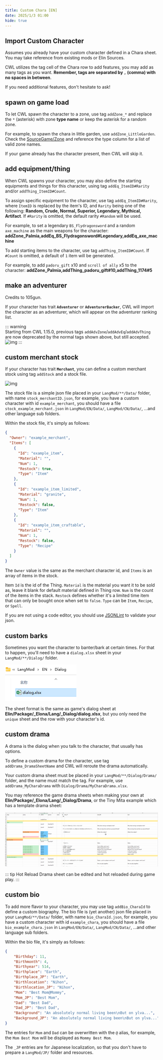 ```yaml
---
title: Custom Chara [EN]
date: 2025/1/3 01:00
hide: true
---
```


## Import Custom Character

Assumes you already have your custom character defined in a Chara sheet. You may take reference from existing mods or Elin Sources.
<LinkCard t="SourceChara" u="https://docs.google.com/spreadsheets/d/1CJqsXFF2FLlpPz710oCpNFYF4W_5yoVn" />

CWL utilizes the tag cell of the Chara row to add features, you may add as many tags as you want. **Remember, tags are separated by `,` (comma) with no spaces in between**. 

If you need additional features, don't hesitate to ask!

## spawn on game load

To let CWL spawn the character to a zone, use tag `addZone_*` and replace the `*` (asterisk) with zone **type name** or keep the asterisk for a random zone. 

For example, to spawn the chara in little garden, use `addZone_LittleGarden`. Check the [SourceGame/Zone](https://docs.google.com/spreadsheets/d/16-LkHtVqjuN9U0rripjBn-nYwyqqSGg_) and reference the type column for a list of valid zone names.

If your game already has the character present, then CWL will skip it.

## add equipment/thing

When CWL spawns your character, you may also define the starting equipments and things for this character, using tag `addEq_ItemID#Rarity` and/or `addThing_ItemID#Count`.

To assign specific equipment to the character, use tag `addEq_ItemID#Rarity`, where `ItemID` is replaced by the item's ID, and `Rarity` being one of the following: **Random, Crude, Normal, Superior, Legendary, Mythical, Artifact**. If `#Rarity` is omitted, the default rarity `#Random` will be used. 

For example, to set a legendary `BS_Flydragonsword` and a random `axe_machine` as the main weapons for the character:
**addZone_Palmia,addEq_BS_Flydragonsword#Legendary,addEq_axe_machine**

To add starting items to the character, use tag `addThing_ItemID#Count`. If `#Count` is omitted, a default of `1` item will be generated. 

For example, to add `padoru_gift` x10 and `scroll of ally` x5 to the character:
**addZone_Palmia,addThing_padoru_gift#10,addThing_1174#5**

## make an adventurer

Credits to 105gun.

If your character has trait **`Adventurer`** or **`AdventurerBacker`**, CWL will import the character as an adventurer, which will appear on the adventurer ranking list.

::: warning  
Starting from CWL 1.15.0, previous tags `addAdvZone`/`addAdvEq`/`addAdvThing` are now deprecated by the normal tags shown above, but still accepted.  
![img](https://i.postimg.cc/SN93258B/image.png)
:::

## custom merchant stock

If your character has trait **`Merchant`**, you can define a custom merchant stock using tag `addStock` and a stock file.

![img](https://i.postimg.cc/59gzM54K/image.png)

The stock file is a simple json file placed in your `LangMod/**/Data/` folder, with name `stock_merchantID.json`, for example, you have a custom character with id `example_merchant`, you should have a file `stock_example_merchant.json` in `LangMod/EN/Data/`, `LangMod/CN/Data/`, ...and other language sub folders.

Within the stock file, it's simply as follows:
```json
{
  "Owner": "example_merchant",
  "Items": [
    {
      "Id": "example_item",
      "Material": "",
      "Num": 1,
      "Restock": true,
      "Type": "Item"
    },
    {
      "Id": "example_item_limited",
      "Material": "granite",
      "Num": 1,
      "Restock": false,
      "Type": "Item"
    },
    {
      "Id": "example_item_craftable",
      "Material": "",
      "Num": 1,
      "Restock": false,
      "Type": "Recipe"
    }
  ]
}
```

The `Owner` value is the same as the merchant character id, and `Items` is an array of items in the stock. 

Item `Id` is the id of the Thing. `Material` is the material you want it to be sold as, leave it blank for default material defined in Thing row. `Num` is the count of the items in the stack. `Restock` defines whether it's a limited time item that can only be bought once when set to `false`. `Type` can be `Item`, `Recipe`, or `Spell`.

If you are not using a code editor, you should use [JSONLint](https://jsonlint.com/) to validate your json.

## custom barks

Sometimes you want the character to banter/bark at certain times. For that to happen, you'll need to have a `dialog.xlsx` sheet in your `LangMod/**/Dialog/` folder.

![img](./assets/dialog.png)

The sheet format is the same as game's dialog sheet at **Elin/Package/_Elona/Lang/_Dialog/dialog.xlsx**, but you only need the `unique` sheet and the row with your character's id.

## custom drama

A drama is the dialog when you talk to the character, that usually has options. 

To define a custom drama for the character, use tag `addDrama_DramaSheetName` and CWL will reroute the drama automatically.

Your custom drama sheet must be placed in your `LangMod/**/Dialog/Drama/` folder, and the name must match the tag. For example, use `addDrama_MyCharaDrama` with `Dialog/Drama/MyCharaDrama.xlsx`.

You may reference the game drama sheets when making your own at **Elin/Package/_Elona/Lang/_Dialog/Drama**, or the Tiny Mita example which has a template drama sheet:
<LinkCard t="CWL Example: Tiny Mita" u="https://steamcommunity.com/sharedfiles/filedetails/?id=3396774199" />

![img](./assets/drama.png)

::: tip Hot Reload
Drama sheet can be edited and hot reloaded during game play.
:::

## custom bio

To add more flavor to your character, you may use tag `addBio_CharaId` to define a custom biography. The bio file is (yet another) json file placed in your `LangMod/**/Data/` folder, with name `bio_CharaId.json`, for example, you have a custom character with id `example_chara`, you should have a file `bio_example_chara.json` in `LangMod/EN/Data/`, `LangMod/CN/Data/`, ...and other language sub folders.

Within the bio file, it's simply as follows:
```json
{
    "Birthday": 11,
    "Birthmonth": 4,
    "Birthyear": 514,
    "Birthplace": "Earth",
    "Birthplace_JP": "Earth",
    "Birthlocation": "Nihon",
    "Birthlocation_JP": "Nihon",
    "Mom": "Best Mom@Mommy",
    "Mom_JP": "Best Mom",
    "Dad": "Best Dad",
    "Dad_JP": "Best Dad",
    "Background": "An absolutely normal living been\nBut on ylva...",
    "Background_JP": "An absolutely normal living been\nBut on ylva..."
}
```

The entries for `Mom` and `Dad` can be overwritten with the `@` alias, for example, the `Mom Best Mom` will be displayed as `Mommy Best Mom`.

The `_JP` entries are for Japanese localization, so that you don't have to prepare a `LangMod/JP/` folder and resources.